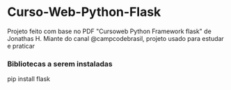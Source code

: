 # Curso-Web-Python-Flask
Projeto feito com base no PDF "Cursoweb Python Framework flask" de Jonathas H. Miante do canal @campcodebrasil, projeto usado para estudar e praticar

### Bibliotecas a serem instaladas
pip install flask
